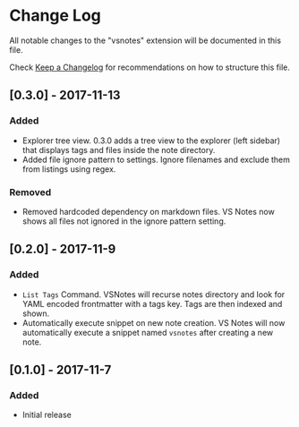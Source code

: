 # Change Log
All notable changes to the "vsnotes" extension will be documented in this file.

Check [Keep a Changelog](http://keepachangelog.com/) for recommendations on how to structure this file.

## [0.3.0] - 2017-11-13
### Added
- Explorer tree view. 0.3.0 adds a tree view to the explorer (left sidebar) that displays tags and files inside the note directory.
- Added file ignore pattern to settings. Ignore filenames and exclude them from listings using regex.

### Removed
-  Removed hardcoded dependency on markdown files. VS Notes now shows all files not ignored in the ignore pattern setting.

## [0.2.0] - 2017-11-9
### Added
- `List Tags` Command. VSNotes will recurse notes directory and look for YAML encoded frontmatter with a tags key. Tags are then indexed and shown.
- Automatically execute snippet on new note creation. VS Notes will now automatically execute a snippet named `vsnotes` after creating a new note.

## [0.1.0] - 2017-11-7
### Added
- Initial release